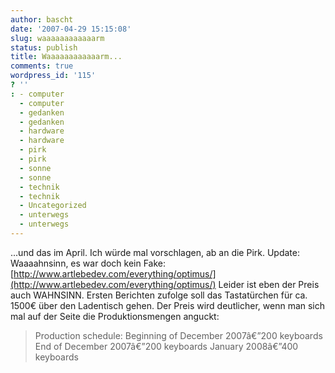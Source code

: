```yaml
---
author: bascht
date: '2007-04-29 15:15:08'
slug: waaaaaaaaaaaarm
status: publish
title: Waaaaaaaaaaaarm...
comments: true
wordpress_id: '115'
? ''
: - computer
  - computer
  - gedanken
  - gedanken
  - hardware
  - hardware
  - pirk
  - pirk
  - sonne
  - sonne
  - technik
  - technik
  - Uncategorized
  - unterwegs
  - unterwegs
---
```


...und das im April. Ich würde mal vorschlagen, ab an die Pirk.
Update: Waaaahnsinn, es war doch kein Fake:
[http://www.artlebedev.com/everything/optimus/](http://www.artlebedev.com/everything/optimus/)
Leider ist eben der Preis auch WAHNSINN. Ersten Berichten zufolge
soll das Tastatürchen für ca. 1500€ über den Ladentisch gehen. Der
Preis wird deutlicher, wenn man sich mal auf der Seite die
Produktionsmengen anguckt:
> Production schedule: Beginning of December 2007â€”200 keyboards End
> of December 2007â€”200 keyboards January 2008â€”400 keyboards



